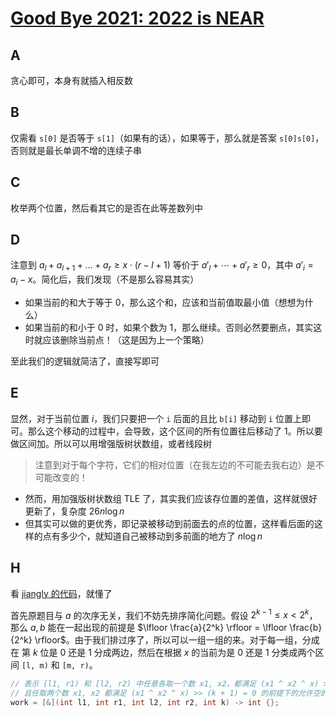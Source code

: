 # [Good Bye 2021: 2022 is NEAR](https://codeforces.com/contest/1616)

## A

贪心即可，本身有就插入相反数

## B

仅需看 `s[0]` 是否等于 `s[1]`（如果有的话），如果等于，那么就是答案 `s[0]s[0]`，否则就是最长单调不增的连续子串

## C

枚举两个位置，然后看其它的是否在此等差数列中

## D

注意到 $a_l + a_{l+1} + \ldots + a_r \geq x \cdot (r - l + 1)$ 等价于 $a'_l + \cdots + a'_r \geq 0$，其中 $a'_i = a_i - x$。简化后，我们发现（不是那么容易其实）

- 如果当前的和大于等于 0，那么这个和，应该和当前值取最小值（想想为什么）
- 如果当前的和小于 0 时，如果个数为 1，那么继续。否则必然要删点，其实这时就应该删除当前点！（这是因为上一个策略）

至此我们的逻辑就简洁了，直接写即可

## E

显然，对于当前位置 $i$，我们只要把一个 `i` 后面的且比 `b[i]` 移动到 `i` 位置上即可。那么这个移动的过程中，会导致，这个区间的所有位置往后移动了 1。所以要做区间加。所以可以用增强版树状数组，或者线段树

> 注意到对于每个字符，它们的相对位置（在我左边的不可能去我右边）是不可能改变的！

- 然而，用加强版树状数组 TLE 了，其实我们应该存位置的差值，这样就很好更新了，复杂度 $26 n \log n$
- 但其实可以做的更优秀，即记录被移动到前面去的点的位置，这样看后面的这样的点有多少个，就知道自己被移动到多前面的地方了 $n \log n$

## H

看 [jiangly 的代码](https://codeforces.com/contest/1616/submission/141136550)，就懂了

首先原题目与 $a$ 的次序无关，我们不妨先排序简化问题。假设 $2^{k - 1} \leq x < 2^{k}$，那么 $a, b$ 能在一起出现的前提是 $\lfloor \frac{a}{2^k} \rfloor = \lfloor \frac{b}{2^k} \rfloor$。由于我们排过序了，所以可以一组一组的来。对于每一组，分成在 第 $k$ 位是 0 还是 1 分成两边，然后在根据 $x$ 的当前为是 0 还是 1 分类成两个区间 `[l, m)` 和 `[m, r)`。

``` cpp
// 表示 [l1, r1) 和 [l2, r2) 中任意各取一个数 x1, x2，都满足 (x1 ^ x2 ^ x) >> k = 1
// 且任取两个数 x1, x2 都满足 (x1 ^ x2 ^ x) >> (k + 1) = 0 的前提下的允许空的答案数
work = [&](int l1, int r1, int l2, int r2, int k) -> int {};
```
